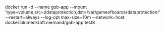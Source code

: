 docker run -d --name gob-app --mount 'type=volume,src=ddataprotection,dst=/var/gameofboards/dataprotection/' --restart=always --log-opt max-size=10m --network=host docker.blumenkraft.me/nand/gob-app:test8